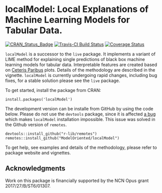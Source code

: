 # localModel: Local Explanations of Machine Learning Models for Tabular Data.

[![CRAN_Status_Badge](http://www.r-pkg.org/badges/version/localModel)](https://cran.r-project.org/package=localModel)
[![Travis-CI Build Status](https://travis-ci.org/ModelOriented/localModel.svg?branch=master)](https://travis-ci.org/ModelOriented/localModel)
[![Coverage Status](https://img.shields.io/codecov/c/github/ModelOriented/localModel/master.svg)](https://codecov.io/github/ModelOriented/localModel?branch=master)


`localModel` is a successor to the `live` package. It implements a variant of LIME method for explaining single predictions of black box machine learning models for tabular data.
Interpretable features are created based on [Ceteris Paribus](https://github.com/ModelOriented/ceterisParibus2) plots.
Details of the methodology are described in the vignette.
`localModel` is currently undergoing rapid changes, including bug fixes, for a stable solution please see the `live` package. 

To get started, install the package from CRAN:

```
install.packages('localModel')
```


The development version can be installe from GitHub by using the code below. 
Please do not use the `devtools` package, since it is affected [a bug](https://github.com/r-lib/devtools/issues/1900) which makes `localModel` installation impossible.
This issue was solved in the Github version of `remotes`.

```
devtools::install_github("r-lib/remotes")
remotes::install_github("ModelOriented/localModel")
```

To get help, see examples and details of the methodology, please refer to package website and vignettes.

## Acknowledgments 

Work on this package is financially supported by the NCN Opus grant 2017/27/B/ST6/01307.
